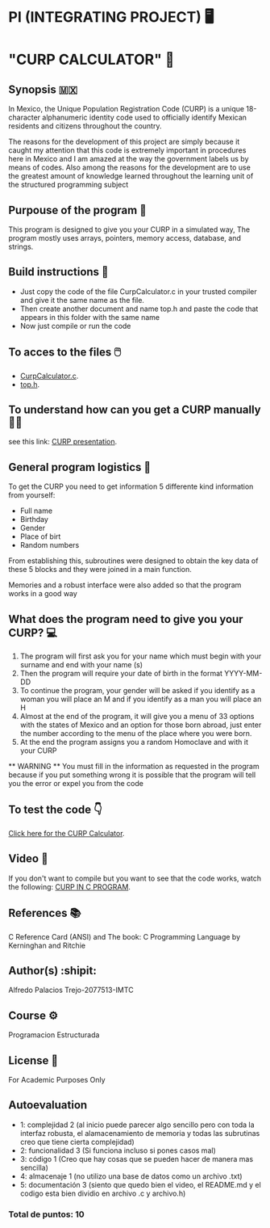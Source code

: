 # PI (INTEGRATING PROJECT) 🖥️
# "CURP CALCULATOR" 🧮
## Synopsis :mexico:
In Mexico, the Unique Population Registration Code (CURP) is a unique 18-character alphanumeric identity code used to officially identify Mexican residents and citizens throughout the country.

The reasons for the development of this project are simply because it caught my attention that this code is extremely important in procedures here in Mexico and I am amazed at the way the government labels us by means of codes. Also among the reasons for the development are to use the greatest amount of knowledge learned throughout the learning unit of the structured programming subject

## Purpouse of the program 🥅
This program is designed to give you your CURP in a simulated way, The program mostly uses arrays, pointers, memory access, database, and strings.

## Build instructions 📓
- Just copy the code of the file CurpCalculator.c in your trusted compiler and give it the same name as the file.
- Then create another document and name top.h and paste the code that appears in this folder with the same name
- Now just compile or run the code
## To acces to the files 🖱️
- [CurpCalculator.c](https://github.com/Alfredo-Palace/C/blob/main/PIA/CurpCalculator.c).
- [top.h](https://github.com/Alfredo-Palace/C/blob/main/PIA/top.h).
## To understand how can you get a CURP manually 👨‍🏫
see this link: [CURP presentation](https://github.com/Alfredo-Palace/C/blob/main/PIA/Presentacion%20CURP.pdf).

## General program logistics 🎂
To get the CURP you need to get information 5 differente kind information from yourself: 
- Full name 
- Birthday 
- Gender 
- Place of birt
- Random numbers

From establishing this, subroutines were designed to obtain the key data of these 5 blocks and they were joined in a main function.

Memories and a robust interface were also added so that the program works in a good way

## What does the program need to give you your CURP? 💻
1. The program will first ask you for your name which must begin with your surname and end with your name (s)
2. Then the program will require your date of birth in the format YYYY-MM-DD
3. To continue the program, your gender will be asked if you identify as a woman you will place an M and if you identify as a man you will place an H
4. Almost at the end of the program, it will give you a menu of 33 options with the states of Mexico and an option for those born abroad, just enter the number according to the menu of the place where you were born. 
5. At the end the program assigns you a random Homoclave and with it your CURP

** WARNING ** You must fill in the information as requested in the program because if you put something wrong it is possible that the program will tell you the error or expel you from the code
## To test the code 👇
[Click here for the CURP Calculator](https://www.onlinegdb.com/edit/BkxgdsALud).
## Video 📼
If you don't want to compile but you want to see that the code works, watch the following: 
[CURP IN C PROGRAM](https://youtu.be/JvOut2LaQuw).  

## References 📚

C Reference Card (ANSI) and The book: C Programming Language by Kerninghan and Ritchie

## Author(s) :shipit:

Alfredo Palacios Trejo-2077513-IMTC

## Course ⚙️
Programacion Estructurada

## License 🐼
For Academic Purposes Only
## Autoevaluation
- 1: complejidad 2 (al inicio puede parecer algo sencillo pero con toda la interfaz robusta, el alamacenamiento de memoria y todas las subrutinas creo que tiene cierta complejidad)
- 2: funcionalidad 3 (Si funciona incluso si pones casos mal)
- 3: código 1 (Creo que hay cosas que se pueden hacer de manera mas sencilla)
- 4: almacenaje 1 (no utilizo una base de datos como un archivo .txt)
- 5: documentación 3 (siento que quedo bien el video, el README.md y el codigo esta bien dividio en archivo .c y archivo.h)
### Total de puntos: 10
